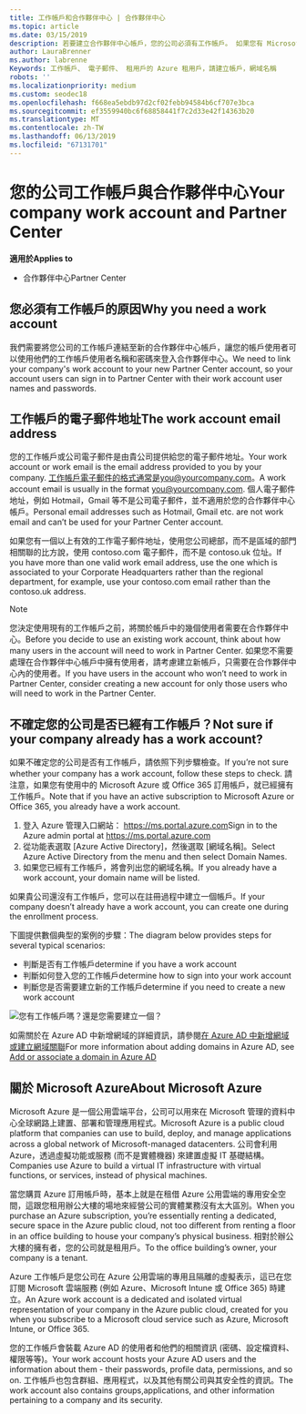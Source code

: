 ```yaml
---
title: 工作帳戶和合作夥伴中心 | 合作夥伴中心
ms.topic: article
ms.date: 03/15/2019
description: 若要建立合作夥伴中心帳戶，您的公司必須有工作帳戶。 如果您有 Microsoft Azure 或 Office 365 的作用中訂用帳戶，您已經有工作帳戶。
author: LauraBrenner
ms.author: labrenne
Keywords: 工作帳戶、 電子郵件、 租用戶的 Azure 租用戶，請建立帳戶，網域名稱
robots: ''
ms.localizationpriority: medium
ms.custom: seodec18
ms.openlocfilehash: f668ea5ebdb97d2cf02febb94584b6cf707e3bca
ms.sourcegitcommit: ef3559940bc6f68858441f7c2d33e42f14363b20
ms.translationtype: MT
ms.contentlocale: zh-TW
ms.lasthandoff: 06/13/2019
ms.locfileid: "67131701"
---
```

# <a name="your-company-work-account-and-partner-center"></a><span data-ttu-id="98121-105">您的公司工作帳戶與合作夥伴中心</span><span class="sxs-lookup"><span data-stu-id="98121-105">Your company work account and Partner Center</span></span>  

<span data-ttu-id="98121-106">**適用於**</span><span class="sxs-lookup"><span data-stu-id="98121-106">**Applies to**</span></span>

-  <span data-ttu-id="98121-107">合作夥伴中心</span><span class="sxs-lookup"><span data-stu-id="98121-107">Partner Center</span></span>

## <a name="why-you-need-a-work-account"></a><span data-ttu-id="98121-108">您必須有工作帳戶的原因</span><span class="sxs-lookup"><span data-stu-id="98121-108">Why you need a work account</span></span>

<span data-ttu-id="98121-109">我們需要將您公司的工作帳戶連結至新的合作夥伴中心帳戶，讓您的帳戶使用者可以使用他們的工作帳戶使用者名稱和密碼來登入合作夥伴中心。</span><span class="sxs-lookup"><span data-stu-id="98121-109">We need to link your company's work account to your new Partner Center account, so your account users can sign in to Partner Center with their work account user names and passwords.</span></span>

## <a name="the-work-account-email-address"></a><span data-ttu-id="98121-110">工作帳戶的電子郵件地址</span><span class="sxs-lookup"><span data-stu-id="98121-110">The work account email address</span></span>

<span data-ttu-id="98121-111">您的工作帳戶或公司電子郵件是由貴公司提供給您的電子郵件地址。</span><span class="sxs-lookup"><span data-stu-id="98121-111">Your work account or work email is the email address provided to you by your company.</span></span> <span data-ttu-id="98121-112">工作帳戶電子郵件的格式通常是you@yourcompany.com。</span><span class="sxs-lookup"><span data-stu-id="98121-112">A work account email is usually in the format you@yourcompany.com.</span></span> <span data-ttu-id="98121-113">個人電子郵件地址，例如 Hotmail，Gmail 等不是公司電子郵件，並不適用於您的合作夥伴中心帳戶。</span><span class="sxs-lookup"><span data-stu-id="98121-113">Personal email addresses such as Hotmail, Gmail etc. are not work email and can’t be used for your Partner Center account.</span></span> 

<span data-ttu-id="98121-114">如果您有一個以上有效的工作電子郵件地址，使用您公司總部，而不是區域的部門相關聯的比方說，使用 contoso.com 電子郵件，而不是 contoso.uk 位址。</span><span class="sxs-lookup"><span data-stu-id="98121-114">If you have more than one valid work email address, use the one which is associated to your Corporate Headquarters rather than the regional department, for example, use your contoso.com email rather than the contoso.uk address.</span></span>

> [!NOTE]  
>  <span data-ttu-id="98121-115">您決定使用現有的工作帳戶之前，將關於帳戶中的幾個使用者需要在合作夥伴中心。</span><span class="sxs-lookup"><span data-stu-id="98121-115">Before you decide to use an existing work account, think about how many users in the account will need to work in Partner Center.</span></span> <span data-ttu-id="98121-116">如果您不需要處理在合作夥伴中心帳戶中擁有使用者，請考慮建立新帳戶，只需要在合作夥伴中心內的使用者。</span><span class="sxs-lookup"><span data-stu-id="98121-116">If you have users in the account who won’t need to work in Partner Center, consider creating a new account for only those users who will need to work in the Partner Center.</span></span>


## <a name="not-sure-if-your-company-already-has-a-work-account"></a><span data-ttu-id="98121-117">不確定您的公司是否已經有工作帳戶？</span><span class="sxs-lookup"><span data-stu-id="98121-117">Not sure if your company already has a work account?</span></span>

<span data-ttu-id="98121-118">如果不確定您的公司是否有工作帳戶，請依照下列步驟檢查。</span><span class="sxs-lookup"><span data-stu-id="98121-118">If you’re not sure whether your company has a work account, follow these steps to check.</span></span> <span data-ttu-id="98121-119">請注意，如果您有使用中的 Microsoft Azure 或 Office 365 訂用帳戶，就已經擁有工作帳戶。</span><span class="sxs-lookup"><span data-stu-id="98121-119">Note that if you have an active subscription to Microsoft Azure or Office 365, you already have a work account.</span></span>

1.  <span data-ttu-id="98121-120">登入 Azure 管理入口網站： https://ms.portal.azure.com</span><span class="sxs-lookup"><span data-stu-id="98121-120">Sign in to the Azure admin portal at https://ms.portal.azure.com</span></span>
2.  <span data-ttu-id="98121-121">從功能表選取 [Azure Active Directory]，然後選取 [網域名稱]。</span><span class="sxs-lookup"><span data-stu-id="98121-121">Select Azure Active Directory from the menu and then select Domain Names.</span></span>
3.  <span data-ttu-id="98121-122">如果您已經有工作帳戶，將會列出您的網域名稱。</span><span class="sxs-lookup"><span data-stu-id="98121-122">If you already have a work account, your domain name will be listed.</span></span>

<span data-ttu-id="98121-123">如果貴公司還沒有工作帳戶，您可以在註冊過程中建立一個帳戶。</span><span class="sxs-lookup"><span data-stu-id="98121-123">If your company doesn’t already have a work account, you can create one during the enrollment process.</span></span>

<span data-ttu-id="98121-124">下圖提供數個典型的案例的步驟：</span><span class="sxs-lookup"><span data-stu-id="98121-124">The diagram below provides steps for several typical scenarios:</span></span>

- <span data-ttu-id="98121-125">判斷是否有工作帳戶</span><span class="sxs-lookup"><span data-stu-id="98121-125">determine if you have a work account</span></span> 
- <span data-ttu-id="98121-126">判斷如何登入您的工作帳戶</span><span class="sxs-lookup"><span data-stu-id="98121-126">determine how to sign into your work account</span></span> 
- <span data-ttu-id="98121-127">判斷您是否需要建立新的工作帳戶</span><span class="sxs-lookup"><span data-stu-id="98121-127">determine if you need to create a new work account</span></span>


![您有工作帳戶嗎？還是您需要建立一個？](images/onboardingAADFlow.png)

<span data-ttu-id="98121-129">如需關於在 Azure AD 中新增網域的詳細資訊，請參閱[在 Azure AD 中新增網域或建立網域關聯](https://docs.microsoft.com/azure/active-directory/active-directory-add-domain)</span><span class="sxs-lookup"><span data-stu-id="98121-129">For more information about adding domains in Azure AD, see [Add or associate a domain in Azure AD](https://docs.microsoft.com/azure/active-directory/active-directory-add-domain)</span></span>

## <a name="about-microsoft-azure"></a><span data-ttu-id="98121-130">關於 Microsoft Azure</span><span class="sxs-lookup"><span data-stu-id="98121-130">About Microsoft Azure</span></span>

<span data-ttu-id="98121-131">Microsoft Azure 是一個公用雲端平台，公司可以用來在 Microsoft 管理的資料中心全球網路上建置、部署和管理應用程式。</span><span class="sxs-lookup"><span data-stu-id="98121-131">Microsoft Azure is a public cloud platform that companies can use to build, deploy, and manage applications across a global network of Microsoft-managed datacenters.</span></span> <span data-ttu-id="98121-132">公司會利用 Azure，透過虛擬功能或服務 (而不是實體機器) 來建置虛擬 IT 基礎結構。</span><span class="sxs-lookup"><span data-stu-id="98121-132">Companies use Azure to build a virtual IT infrastructure with virtual functions, or services, instead of physical machines.</span></span> 

<span data-ttu-id="98121-133">當您購買 Azure 訂用帳戶時，基本上就是在租借 Azure 公用雲端的專用安全空間，這跟您租用辦公大樓的場地來經營公司的實體業務沒有太大區別。</span><span class="sxs-lookup"><span data-stu-id="98121-133">When you purchase an Azure subscription, you’re essentially renting a dedicated, secure space in the Azure public cloud, not too different from renting a floor in an office building to house your company’s physical business.</span></span> <span data-ttu-id="98121-134">相對於辦公大樓的擁有者，您的公司就是租用戶。</span><span class="sxs-lookup"><span data-stu-id="98121-134">To the office building’s owner, your company is a tenant.</span></span> 

<span data-ttu-id="98121-135">Azure 工作帳戶是您公司在 Azure 公用雲端的專用且隔離的虛擬表示，這已在您訂閱 Microsoft 雲端服務 (例如 Azure、Microsoft Intune 或 Office 365) 時建立。</span><span class="sxs-lookup"><span data-stu-id="98121-135">An Azure work account is a dedicated and isolated virtual representation of your company in the Azure public cloud, created for you when you subscribe to a Microsoft cloud service such as Azure, Microsoft Intune, or Office 365.</span></span> 

<span data-ttu-id="98121-136">您的工作帳戶會裝載 Azure AD 的使用者和他們的相關資訊 (密碼、設定檔資料、權限等等)。</span><span class="sxs-lookup"><span data-stu-id="98121-136">Your work account hosts your Azure AD users and the information about them - their passwords, profile data, permissions, and so on.</span></span> <span data-ttu-id="98121-137">工作帳戶也包含群組、應用程式，以及其他有關公司與其安全性的資訊。</span><span class="sxs-lookup"><span data-stu-id="98121-137">The work account also contains groups,applications, and other information pertaining to a company and its security.</span></span> 
